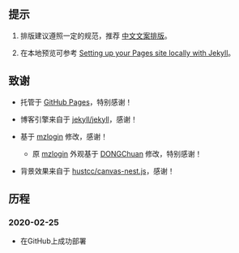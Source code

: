 ## 提示

1. 排版建议遵照一定的规范，推荐 [中文文案排版][1]。

2. 在本地预览可参考 [Setting up your Pages site locally with Jekyll][2]。

## 致谢

* 托管于 [GitHub Pages](https://pages.github.com/)，特别感谢！

* 博客引擎来自于 [jekyll/jekyll](https://github.com/jekyll/jekyll)，感谢！

* 基于 [mzlogin](https://github.com/mzlogin/mzlogin.github.io) 修改，感谢！

    * 原 [mzlogin](https://github.com/mzlogin/mzlogin.github.io) 外观基于 [DONGChuan](https://dongchuan.github.io) 修改，特别感谢！

* 背景效果来自于 [hustcc/canvas-nest.js](https://github.com/hustcc/canvas-nest.js)，感谢！

## 历程

### 2020-02-25

* 在GitHub上成功部署

[1]: https://github.com/mzlogin/chinese-copywriting-guidelines
[2]: https://help.github.com/articles/setting-up-your-pages-site-locally-with-jekyll/
